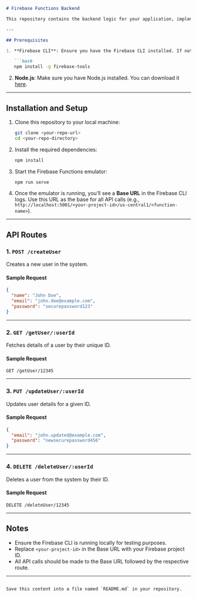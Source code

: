 
```markdown
# Firebase Functions Backend

This repository contains the backend logic for your application, implemented using Firebase Functions. Follow the instructions below to set up and use the backend.

---

## Prerequisites

1. **Firebase CLI**: Ensure you have the Firebase CLI installed. If not, you can install it by running:

   ```bash
   npm install -g firebase-tools
   ```

2. **Node.js**: Make sure you have Node.js installed. You can download it [here](https://nodejs.org/).

---

## Installation and Setup

1. Clone this repository to your local machine:

   ```bash
   git clone <your-repo-url>
   cd <your-repo-directory>
   ```

2. Install the required dependencies:

   ```bash
   npm install
   ```

3. Start the Firebase Functions emulator:

   ```bash
   npm run serve
   ```

4. Once the emulator is running, you’ll see a **Base URL** in the Firebase CLI logs. Use this URL as the base for all API calls (e.g., `http://localhost:5001/<your-project-id>/us-central1/<function-name>`).

---

## API Routes

### 1. `POST /createUser`

Creates a new user in the system.

#### Sample Request

```json
{
  "name": "John Doe",
  "email": "john.doe@example.com",
  "password": "securepassword123"
}
```

---

### 2. `GET /getUser/:userId`

Fetches details of a user by their unique ID.

#### Sample Request

```plaintext
GET /getUser/12345
```

---

### 3. `PUT /updateUser/:userId`

Updates user details for a given ID.

#### Sample Request

```json
{
  "email": "john.updated@example.com",
  "password": "newsecurepassword456"
}
```

---

### 4. `DELETE /deleteUser/:userId`

Deletes a user from the system by their ID.

#### Sample Request

```plaintext
DELETE /deleteUser/12345
```

---

## Notes

- Ensure the Firebase CLI is running locally for testing purposes.
- Replace `<your-project-id>` in the Base URL with your Firebase project ID.
- All API calls should be made to the Base URL followed by the respective route.

---
```

Save this content into a file named `README.md` in your repository.
